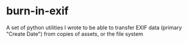 # burn-in-exif

A set of python utilities I wrote to be able to transfer EXIF data (primary "Create Date") from copies of assets, or the file system
